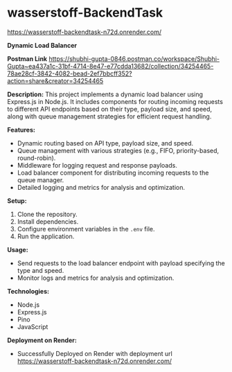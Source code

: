 # wasserstoff-BackendTask

https://wasserstoff-backendtask-n72d.onrender.com/

**Dynamic Load Balancer**

**Postman Link**
https://shubhi-gupta-0846.postman.co/workspace/Shubhi-Gupta~ea437a1c-31bf-4714-8e47-e77cdda13682/collection/34254465-78ae28cf-3842-4082-bead-2ef7bbcff352?action=share&creator=34254465

**Description:**
This project implements a dynamic load balancer using Express.js in Node.js. It includes components for routing incoming requests to different API endpoints based on their type, payload size, and speed, along with queue management strategies for efficient request handling.

**Features:**

- Dynamic routing based on API type, payload size, and speed.
- Queue management with various strategies (e.g., FIFO, priority-based, round-robin).
- Middleware for logging request and response payloads.
- Load balancer component for distributing incoming requests to the queue manager.
- Detailed logging and metrics for analysis and optimization.

**Setup:**

1. Clone the repository.
2. Install dependencies.
3. Configure environment variables in the `.env` file.
4. Run the application.

**Usage:**

- Send requests to the load balancer endpoint with payload specifying the type and speed.
- Monitor logs and metrics for analysis and optimization.

**Technologies:**

- Node.js
- Express.js
- Pino
- JavaScript

**Deployment on Render:**

- Successfully Deployed on Render with deployment url
  https://wasserstoff-backendtask-n72d.onrender.com/
